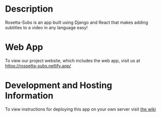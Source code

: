 # Description
Rosetta-Subs is an app built using Django and React that makes adding subtitles to a video in any language easy!


# Web App
To view our project website, which includes the web app, visit us at https://rossetta-subs.netlify.app/


# Development and Hosting Information
To view instructions for deploying this app on your own server visit [the wiki](https://github.com/NoahZielke/Subtitle-Generator-cs495/wiki)
